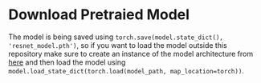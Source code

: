 # Download Pretraied Model

The model is being saved using ```torch.save(model.state_dict(), 'resnet_model.pth')```, so if you want to load the model outside this repository make sure to create an instance of the model architecture from [here](https://github.com/hasu234/Image_Classifier/blob/main/classifier/Resnet.py) and then load the model using ```model.load_state_dict(torch.load(model_path, map_location=torch))```.
